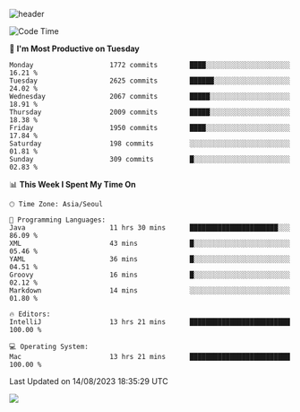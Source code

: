 ![header](https://capsule-render.vercel.app/api?type=Egg&color=timeAuto&height=300&section=header&text=PoPo&fontSize=90&animation=fadeIn)

  <!--START_SECTION:waka-->
![Code Time](http://img.shields.io/badge/Code%20Time-1%2C115%20hrs%2058%20mins-blue)

📅 **I'm Most Productive on Tuesday** 

```text
Monday                   1772 commits        ████░░░░░░░░░░░░░░░░░░░░░   16.21 % 
Tuesday                  2625 commits        ██████░░░░░░░░░░░░░░░░░░░   24.02 % 
Wednesday                2067 commits        █████░░░░░░░░░░░░░░░░░░░░   18.91 % 
Thursday                 2009 commits        █████░░░░░░░░░░░░░░░░░░░░   18.38 % 
Friday                   1950 commits        ████░░░░░░░░░░░░░░░░░░░░░   17.84 % 
Saturday                 198 commits         ░░░░░░░░░░░░░░░░░░░░░░░░░   01.81 % 
Sunday                   309 commits         █░░░░░░░░░░░░░░░░░░░░░░░░   02.83 % 
```


📊 **This Week I Spent My Time On** 

```text
🕑︎ Time Zone: Asia/Seoul

💬 Programming Languages: 
Java                     11 hrs 30 mins      ██████████████████████░░░   86.09 % 
XML                      43 mins             █░░░░░░░░░░░░░░░░░░░░░░░░   05.46 % 
YAML                     36 mins             █░░░░░░░░░░░░░░░░░░░░░░░░   04.51 % 
Groovy                   16 mins             █░░░░░░░░░░░░░░░░░░░░░░░░   02.12 % 
Markdown                 14 mins             ░░░░░░░░░░░░░░░░░░░░░░░░░   01.80 % 

🔥 Editors: 
IntelliJ                 13 hrs 21 mins      █████████████████████████   100.00 % 

💻 Operating System: 
Mac                      13 hrs 21 mins      █████████████████████████   100.00 % 
```


 Last Updated on 14/08/2023 18:35:29 UTC
<!--END_SECTION:waka-->



<img src="https://capsule-render.vercel.app/api?type=Egg&color=timeAuto&height=300&section=footer&text=PoPo&fontSize=90&animation=fadeIn&reversal=true" />
